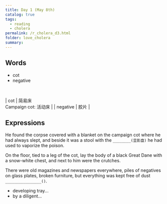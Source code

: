 ```yaml
---
title: Day 1 (May 8th)
catalog: true
tags: 
  - reading
  - cholera
permalink: /r_cholera_d3.html
folder: love_cholera
summary: 
---
```


## Words

-   cot
-   negative

<br>

|  cot | 简易床  <br> Campaign cot: 活动床 |
| negative | 胶片 |

## Expressions

He found the corpse covered with a blanket on the campaign cot where he had always slept, and beside it was a stool with the `________(显影盘)` he had used to vaporize the poison.

On the floor, tied to a leg of the cot, lay the body of a black Great Dane with a snow-white chest, and next to him were the crutches.

There were old magazines and newspapers everywhere, piles of negatives on glass plates, broken furniture, but everything was kept free of dust `________________()`.

-   developing tray...
-   by a diligent...
